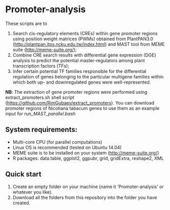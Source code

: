 # Promoter-analysis
These scripts are to 
  1. Search cis-regulatory elements (CREs) within gene promoter regions using position weight matrices (PWMs) obtained from PlantPAN3.0 (http://plantpan.itps.ncku.edu.tw/index.html) and MAST tool from MEME suite (http://meme-suite.org/); 
  2. Combine CRE search results with differential gene expression (DGE) analysis to predict the potential master-regulators among plant transcription factors (TFs);
  3. Infer certain potential TF families responsible for the differential regulation of genes belonging to the particular multigene families within which both up- and downregulated genes were well-represented.
  
**NB**: The extraction of gene promoter regions were performed using extract_promoters.sh shell script (https://github.com/RimGubaev/extract_promoters). You can download promoter regions of Nicotiana tabacum genes to use them as an example input for *run_MAST_parallel.bash*

## System requirements:
* Multi-core CPU (for parallel computations)
* Linux OS is recommended (tested on Ubuntu 14.04)
* MEME suite is to be installed on your system (http://meme-suite.org/)
* R packages: data.table, ggplot2, ggpubr, grid, gridExtra, reshape2, XML

## Quick start
1. Create an empty folder on your machine (name it 'Promoter-analysis' or whatever you like).
2. Download all the folders from this repository into the folder you have created.
